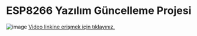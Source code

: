 # ESP8266 Yazılım Güncelleme Projesi #
![image](https://user-images.githubusercontent.com/101178401/179967203-7b384392-e529-4e4c-afe8-c546f72cf893.png)
[Video linkine erişmek için tıklayınız.](https://www.youtube.com/watch?v=IRpq4KycftY)
